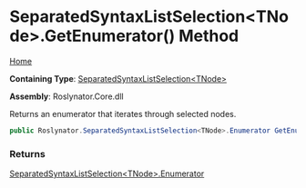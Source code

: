 # SeparatedSyntaxListSelection\<TNode\>\.GetEnumerator\(\) Method

[Home](../../../README.md)

**Containing Type**: [SeparatedSyntaxListSelection\<TNode\>](../README.md)

**Assembly**: Roslynator\.Core\.dll

  
Returns an enumerator that iterates through selected nodes\.

```csharp
public Roslynator.SeparatedSyntaxListSelection<TNode>.Enumerator GetEnumerator()
```

### Returns

[SeparatedSyntaxListSelection\<TNode\>.Enumerator](../Enumerator/README.md)

